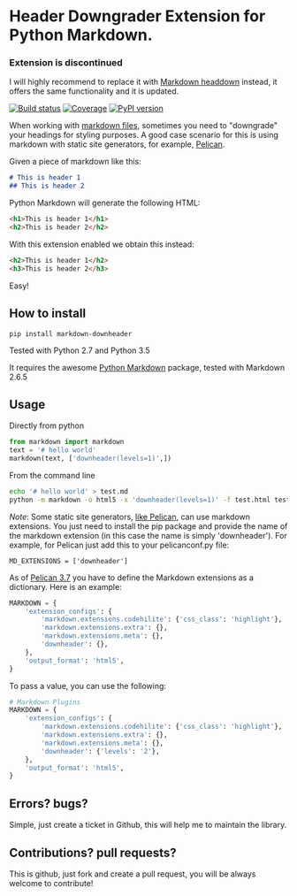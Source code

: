 # Header Downgrader Extension for Python Markdown.

### Extension is discontinued

I will highly recommend to replace it with [Markdown headdown](https://pypi.org/project/markdown-headdown/) instead, it offers the same functionality and it is updated.

[![Build status](https://travis-ci.org/cprieto/mdx_downheader.svg?branch=master)](https://travis-ci.org/cprieto/mdx_downheader) [![Coverage](https://codecov.io/github/cprieto/mdx_downheader/coverage.svg?branch=master)](https://codecov.io/github/cprieto/mdx_downheader?branch=master) [![PyPI version](https://badge.fury.io/py/markdown-downheader.svg)](https://badge.fury.io/py/markdown-downheader)

When working with [markdown files](https://en.wikipedia.org/wiki/Markdown), sometimes you need to "downgrade" your headings for styling purposes. A good case scenario for this is using markdown with static site generators, for example, [Pelican](http://docs.getpelican.com/en/3.6.3/).

Given a piece of markdown like this:

```md
# This is header 1
## This is header 2
```

Python Markdown will generate the following HTML:

```html
<h1>This is header 1</h1>
<h2>This is header 2</h2>
```

With this extension enabled we obtain this instead:

```html
<h2>This is header 1</h2>
<h3>This is header 2</h3>
```

Easy!

## How to install

    pip install markdown-downheader

Tested with Python 2.7 and Python 3.5

It requires the awesome [Python Markdown](https://pythonhosted.org/Markdown/index.html) package, tested with Markdown 2.6.5

## Usage

Directly from python
```python
from markdown import markdown
text = '# hello world'
markdown(text, ['downheader(levels=1)',])
```

From the command line
```bash
echo '# hello world' > test.md
python -m markdown -o html5 -x 'downheader(levels=1)' -f test.html test.md
```

*Note*: Some static site generators, [like Pelican](http://docs.getpelican.com/en/3.6.3/settings.html), can use markdown extensions. You just need to install the pip package and provide the name of the markdown extension (in this case the name is simply 'downheader'). For example, for Pelican just add this to your pelicanconf.py file:

```
MD_EXTENSIONS = ['downheader']
```

As of [Pelican 3.7](http://docs.getpelican.com/en/3.7.0/settings.html) you have to define the Markdown extensions as a dictionary. Here is an example:

```python
MARKDOWN = {
    'extension_configs': {
        'markdown.extensions.codehilite': {'css_class': 'highlight'},
        'markdown.extensions.extra': {},
        'markdown.extensions.meta': {},
        'downheader': {},
    },
    'output_format': 'html5',
}
```

To pass a value, you can use the following:

```python
# Markdown Plugins
MARKDOWN = {
    'extension_configs': {
        'markdown.extensions.codehilite': {'css_class': 'highlight'},
        'markdown.extensions.extra': {},
        'markdown.extensions.meta': {},
        'downheader': {'levels': '2'},
    },
    'output_format': 'html5',
}
```

## Errors? bugs?

Simple, just create a ticket in Github, this will help me to maintain the library.

## Contributions? pull requests?

This is github, just fork and create a pull request, you will be always welcome to contribute!
